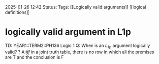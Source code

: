 2025-01-26 12:42
Status: 
Tags: [[Logically valid arguments]] [[logical definitions]]
# logically valid argument in L1p

TD: YEAR1::TERM2::PH136 Logic 1
Q: When is an $L_{1p}$ argument logically valid?
?
A:_iff_ in a joint truth table, there is no row in which all the premises are T and the conclusion is F
<!--ID: 1738168359438-->
